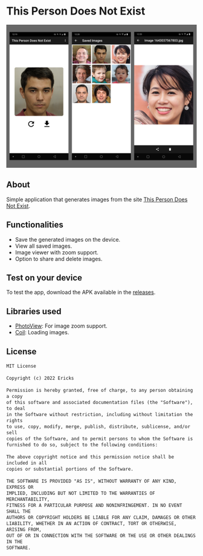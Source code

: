 # This Person Does Not Exist
<p align="center">
  <img src="screenshots.png" />
</p>

## About
Simple application that generates images from the site [This Person Does Not Exist](https://thispersondoesnotexist.com).

## Functionalities
- Save the generated images on the device.
- View all saved images.
- Image viewer with zoom support.
- Option to share and delete images.

## Test on your device

To test the app, download the APK available in the [releases](https://github.com/jsericksk/This-Person-Does-Not-Exist/releases).

## Libraries used

- [PhotoView](https://github.com/Baseflow/PhotoView): For image zoom support.
- [Coil](https://github.com/coil-kt/coil): Loading images.

## License
```
MIT License

Copyright (c) 2022 Ericks

Permission is hereby granted, free of charge, to any person obtaining a copy
of this software and associated documentation files (the "Software"), to deal
in the Software without restriction, including without limitation the rights
to use, copy, modify, merge, publish, distribute, sublicense, and/or sell
copies of the Software, and to permit persons to whom the Software is
furnished to do so, subject to the following conditions:

The above copyright notice and this permission notice shall be included in all
copies or substantial portions of the Software.

THE SOFTWARE IS PROVIDED "AS IS", WITHOUT WARRANTY OF ANY KIND, EXPRESS OR
IMPLIED, INCLUDING BUT NOT LIMITED TO THE WARRANTIES OF MERCHANTABILITY,
FITNESS FOR A PARTICULAR PURPOSE AND NONINFRINGEMENT. IN NO EVENT SHALL THE
AUTHORS OR COPYRIGHT HOLDERS BE LIABLE FOR ANY CLAIM, DAMAGES OR OTHER
LIABILITY, WHETHER IN AN ACTION OF CONTRACT, TORT OR OTHERWISE, ARISING FROM,
OUT OF OR IN CONNECTION WITH THE SOFTWARE OR THE USE OR OTHER DEALINGS IN THE
SOFTWARE.
```
